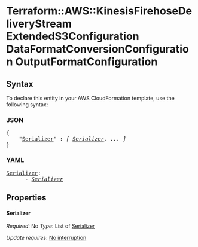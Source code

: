 # Terraform::AWS::KinesisFirehoseDeliveryStream ExtendedS3Configuration DataFormatConversionConfiguration OutputFormatConfiguration

## Syntax

To declare this entity in your AWS CloudFormation template, use the following syntax:

### JSON

<pre>
{
    "<a href="#serializer" title="Serializer">Serializer</a>" : <i>[ <a href="extendeds3configuration-dataformatconversionconfiguration-outputformatconfiguration-serializer.md">Serializer</a>, ... ]</i>
}
</pre>

### YAML

<pre>
<a href="#serializer" title="Serializer">Serializer</a>: <i>
      - <a href="extendeds3configuration-dataformatconversionconfiguration-outputformatconfiguration-serializer.md">Serializer</a></i>
</pre>

## Properties

#### Serializer

_Required_: No
_Type_: List of <a href="extendeds3configuration-dataformatconversionconfiguration-outputformatconfiguration-serializer.md">Serializer</a>

_Update requires_: [No interruption](https://docs.aws.amazon.com/AWSCloudFormation/latest/UserGuide/using-cfn-updating-stacks-update-behaviors.html#update-no-interrupt)


